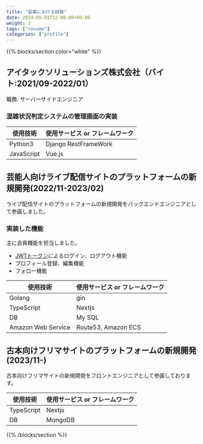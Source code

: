 ```yaml
---
title: "副業における経験"
date: 2024-05-01T12:00:00+09:00
weight: 1
tags: ["resume"]
categories: ["profile"]
---
```


{{% blocks/section color="white" %}}

## アイタックソリューションズ株式会社（バイト:2021/09-2022/01）

職務: サーバーサイドエンジニア

### 混雑状況判定システムの管理画面の実装

|使用技術|使用サービス or フレームワーク|
|---|-----|
|Python3|Django RestFrameWork|
|JavaScript|Vue.js|

## 芸能人向けライブ配信サイトのプラットフォームの新規開発(2022/11-2023/02)

ライブ配信サイトのプラットフォームの新規開発をバックエンドエンジニアとして参画しました。

### 実装した機能

主に会員機能を担当しました。

- [JWTトークン](https://jwt.io/introduction)によるログイン、ログアウト機能
- プロフィール登録、編集機能
- フォロー機能

|使用技術|使用サービス or フレームワーク|
|---|-----|
|Golang|gin|
|TypeScript|Nextjs|
|DB|My SQL|
|Amazon Web Service|Route53, Amazon ECS|

## 古本向けフリマサイトのプラットフォームの新規開発(2023/11-)

古本向けフリマサイトの新規開発をフロントエンジニアとして参画しております。

|使用技術|使用サービス or フレームワーク|
|---|-----|
|TypeScript|Nextjs|
|DB|MongoDB|

{{% /blocks/section %}}
